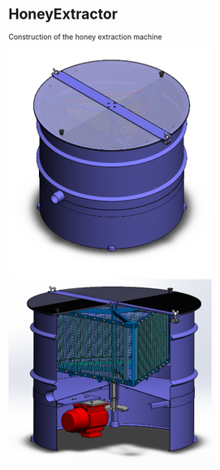# HoneyExtractor
Construction of the honey extraction machine
<p float="left">
  <img src="/HoneyExtractor_1.PNG" width="400" />
  <img src="/HoneyExtractor_2.PNG" width="400" /> 
</p>
